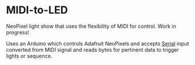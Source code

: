 # MIDI-to-LED

NeoPixel light show that uses the flexibility of MIDI for control. Work in progress!


Uses an Arduino which controls Adafruit NeoPixels and accepts [Serial](http://projectgus.github.io/hairless-midiserial/) input converted from MIDI signal and reads bytes for pertinent data to trigger lights or sequence.
